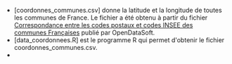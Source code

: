 
* [coordonnes_communes.csv] donne la latitude et la longitude de toutes les communes de France. Le fichier a été obtenu à partir du fichier [ Correspondance entre les codes postaux et codes INSEE des communes Françaises](https://www.data.gouv.fr/fr/dataset/correspondance-entre-les-codes-postaux-et-codes-insee-des-communes-francaises) publié par OpenDataSoft.
* [data_coordonnees.R] est le programme R qui permet d'obtenir le fichier coordonnes_communes.csv.
* 


